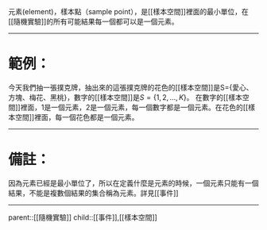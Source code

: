 元素(element)，樣本點（sample point），是[[樣本空間]]裡面的最小單位，在[[隨機實驗]]的所有可能結果每一個都可以是一個元素。
- - -
# 範例：
今天我們抽一張撲克牌，抽出來的這張撲克牌的花色的[[樣本空間]]是S={愛心、方塊、梅花、黑桃}，數字的[[樣本空間]]是$S=\lbrace{1,2,\ldots,K}\rbrace$。
在數字的[[樣本空間]]裡面，1是一個元素，2是一個元素，每一個數字都是一個元素。在花色的[[樣本空間]]裡面，每一個花色都是一個元素。
- - -
# 備註：
因為元素已經是最小單位了，所以在定義什麼是元素的時候，一個元素只能有一個結果，不能是複數個結果的集合稱為元素。詳見[[事件]]
- - -
parent::[[隨機實驗]]
child::[[事件]],[[樣本空間]]